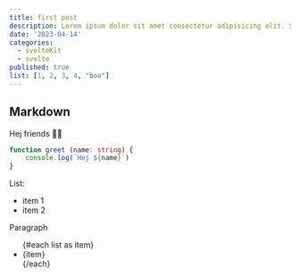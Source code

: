 ```yaml
---
title: first post
description: Lorem ipsum dolor sit amet consectetur adipisicing elit. Sint, eligendi harum officia expedita eius distinctio!
date: '2023-04-14'
categories: 
  - svelteKit
  - svelte
published: true
list: [1, 2, 3, 4, "boo"]
---
```



## Markdown

Hej friends 👍🏼

```ts
function greet (name: string) {
    console.log(`Hej ${name}`)
}
```

List:
- item 1
- item 2

Paragraph

<ul>
{#each list as item}
  <li>{item}</li>
{/each}
</ul>